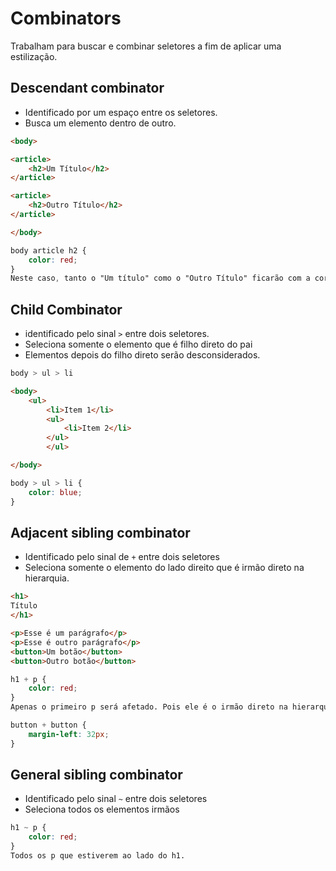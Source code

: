 # Combinators

Trabalham para buscar e combinar seletores a fim de aplicar uma estilização.

## Descendant combinator

* Identificado por um espaço entre os seletores.
* Busca um elemento dentro de outro.

```HTML
<body>

<article>
    <h2>Um Título</h2>
</article>

<article> 
    <h2>Outro Título</h2>
</article>

</body>
```

```CSS
body article h2 {
    color: red;
}
Neste caso, tanto o "Um título" como o "Outro Título" ficarão com a cor vermelha. Isso acontece, pois o CSS vai buscar todos os elementos <h2>, que estiverem dentro de um <article> que estiverem dentro de um <body>.
```

## Child Combinator
* identificado pelo sinal `>` entre dois seletores.
* Seleciona somente o elemento que é filho direto do pai
* Elementos depois do filho direto serão desconsiderados.
```CSS
body > ul > li
```
```HTML
<body>
    <ul>
        <li>Item 1</li>
        <ul>
            <li>Item 2</li>
        </ul>
        </ul>

</body>
```

```CSS
body > ul > li {
    color: blue;
}
```

## Adjacent sibling combinator

* Identificado pelo sinal de `+` entre dois seletores
* Seleciona somente o elemento do lado direito que é irmão direto na hierarquia.

```HTML
<h1>
Título   
</h1>

<p>Esse é um parágrafo</p>
<p>Esse é outro parágrafo</p>
<button>Um botão</button>
<button>Outro botão</button>
```

```CSS
h1 + p { 
    color: red;
}
Apenas o primeiro p será afetado. Pois ele é o irmão direto na hierarquia.
```

```CSS
button + button { 
    margin-left: 32px;    
}
```

## General sibling combinator

* Identificado pelo sinal `~` entre dois seletores
* Seleciona todos os elementos irmãos

```CSS
h1 ~ p {
    color: red;
}
Todos os p que estiverem ao lado do h1.
```